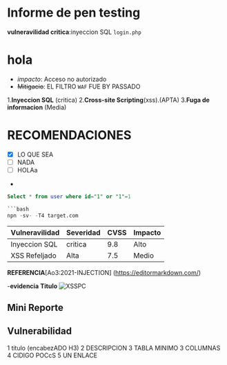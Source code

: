 # Informe de pen testing
**vulneravilidad critica**:inyeccion SQL `login.php`
# hola
- *impacto*: Acceso no autorizado
- ~~Mitigacio~~: EL FILTRO `WAF` FUE BY PASSADO

1.**Inyeccion SQL** (critica)
2.**Cross-site Scripting**(xss).(APTA)
3.**Fuga de informacion** (Media)

# RECOMENDACIONES
-[X] LO QUE SEA
- [ ] NADA
- [ ] HOLAa
- 
```SQL
Select * from user where id="1" or "1"=1

```bash
npn -sv- -T4 target.com
````

| Vulneravilidad| Severidad | CVSS | Impacto |
|---------------|-----------|------|---------|
| Inyeccion SQL | critica   | 9.8 | Alto     |
| XSS Refeljado | Alta      | 7.5 | Medio    |


**REFERENCIA**[Ao3:2021-INJECTION]
(https://editormarkdown.com/)

-**evidencia**
**Titulo**
![XSSPC](https://pbs.twimg.com/media/DoxKgz1XkAI6PhX.jpg)

## Mini Reporte

## Vulnerabilidad
1 titulo (encabezADO H3)
2 DESCRIPCION
3 TABLA MINIMO 3 COLUMNAS 
4 CIDIGO POCcS 
5 UN ENLACE